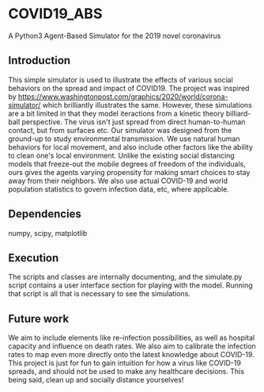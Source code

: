 # COVID19_ABS
A Python3 Agent-Based Simulator for the 2019 novel coronavirus

## Introduction
This simple simulator is used to illustrate the effects of various social behaviors on the spread and impact of COVID19. 
The project was inspired by https://www.washingtonpost.com/graphics/2020/world/corona-simulator/ which brilliantly illustrates the
same. However, these simulations are a bit limited in that they model iteractions from a kinetic theory billiard-ball perspective.
The virus isn't just spread from direct human-to-human contact, but from surfaces etc. Our simulator was 
designed from the ground-up to study environmental transmission. We use natural human behaviors for local movement, and also 
include other factors like the ability to clean one's local environment. Unlike the existing social distancing models that 
freeze-out the mobile degrees of freedom of the individuals, ours gives the agents varying propensity for making smart choices
to stay away from their neighbors. We also use actual COVID-19 and world population statistics to govern infection data, etc, 
where applicable.

## Dependencies
numpy, scipy, matplotlib

## Execution
The scripts and classes are internally documenting, and the simulate.py script contains a user interface section for playing with
the model. Running that script is all that is necessary to see the simulations.

## Future work
We aim to include elements like re-infection possibilities, as well as hospital capacity and influence on death rates. We
also aim to calibrate the infection rates to map even more directly onto the latest knowledge about COVID-19. This project
is just for fun to gain intuition for how a virus like COVID-19 spreads, and should not be used to make any healthcare decisions.
This being said, clean up and socially distance yourselves!
